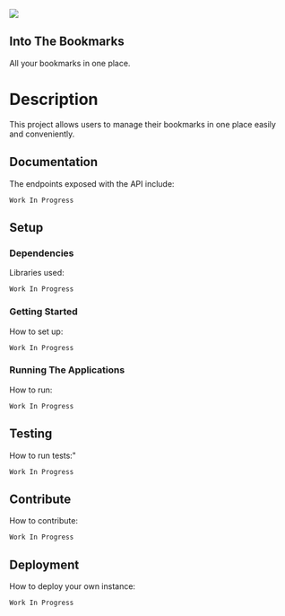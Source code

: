 ![](https://tokei.rs/b1/github/ro6ley/IntoTheBookmarks?category=code)
## Into The Bookmarks

All your bookmarks in one place.

# Description

This project allows users to manage their bookmarks in one place easily and conveniently.

## Documentation

The endpoints exposed with the API include:

```
Work In Progress
```

## Setup

### Dependencies

Libraries used:

```
Work In Progress
```

### Getting Started

How to set up:

```
Work In Progress
```

### Running The Applications

How to run:

```
Work In Progress
```

## Testing

How to run tests:"

```
Work In Progress
```

## Contribute

How to contribute:

```
Work In Progress
```

## Deployment

How to deploy your own instance:

```
Work In Progress
```
